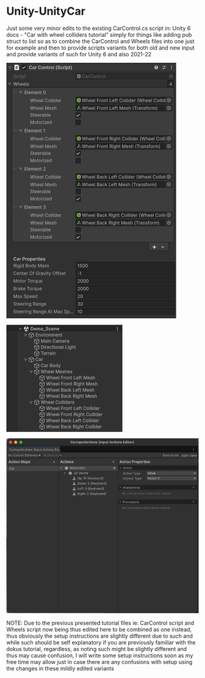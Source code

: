 # Unity-UnityCar
Just some very minor edits to the existing CarControl.cs script in: Unity 6 docs - "Car with wheel colliders tutorial" simply for things like adding pub struct to list so as to combine the CarControl and Wheels files into one just for example and then to provide scripts variants for both old and new input and provide variants of such for Unity 6 and also 2021-22


![Preview](https://raw.githubusercontent.com/deathwatchgaming/Unity-UnityCar/refs/heads/main/Previews/CarControlScript_Editor_Example.png)

![Preview](https://raw.githubusercontent.com/deathwatchgaming/Unity-UnityCar/refs/heads/main/Previews/DemoScene_Heirarchy_Example.png)

![Preview](https://raw.githubusercontent.com/deathwatchgaming/Unity-UnityCar/refs/heads/main/Previews/InputActions_Example.png)

NOTE: Due to the previous presented tutorial files ie: CarControl script and Wheels script now being thus edited here to be combined as one instead, thus obviously the setup instructions are slightly different due to such and while such should be self explanatory if you are previously familiar with the dokus tutorial, regardless, as noting such might be slightly different and thus may cause confusion, I will write some setup instructions soon as my free time may allow just in case there are any confusions with setup using the changes in these mildly edited variants

